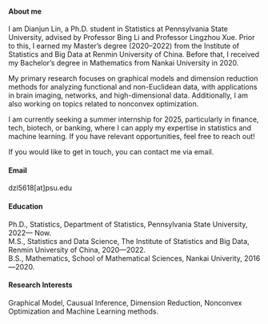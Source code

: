 
#### About me
I am Dianjun Lin, a Ph.D. student in Statistics at Pennsylvania State University, advised by Professor Bing Li and Professor Lingzhou Xue. Prior to this, I earned my Master’s degree (2020–2022) from the Institute of Statistics and Big Data at Renmin University of China. Before that, I received my Bachelor’s degree in Mathematics from Nankai University in 2020.

My primary research focuses on graphical models and dimension reduction methods for analyzing functional and non-Euclidean data, with applications in brain imaging, networks, and high-dimensional data. Additionally, I am also working on topics related to nonconvex optimization.

I am currently seeking a summer internship for 2025, particularly in finance, tech, biotech, or banking, where I can apply my expertise in statistics and machine learning. If you have relevant opportunities, feel free to reach out!

If you would like to get in touch, you can contact me via email.

#### Email
dzl5618[at]psu.edu

#### Education
Ph.D., Statistics, Department of Statistics, Pennsylvania State University, 2022— Now.\
M.S., Statistics and Data Science, The Institute of Statistics and Big Data, Renmin University of China, 2020—2022.\
B.S., Mathematics, School of Mathematical Sciences, Nankai Univerity, 2016—2020.

#### Research Interests
Graphical Model, Causual Inference, Dimension Reduction, Nonconvex Optimization and Machine Learning methods.

